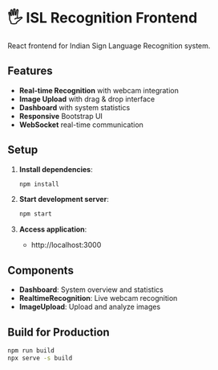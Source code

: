 # 🖐️ ISL Recognition Frontend

React frontend for Indian Sign Language Recognition system.

## Features

- **Real-time Recognition** with webcam integration
- **Image Upload** with drag & drop interface
- **Dashboard** with system statistics
- **Responsive** Bootstrap UI
- **WebSocket** real-time communication

## Setup

1. **Install dependencies**:
   ```bash
   npm install
   ```

2. **Start development server**:
   ```bash
   npm start
   ```

3. **Access application**:
   - http://localhost:3000

## Components

- **Dashboard**: System overview and statistics
- **RealtimeRecognition**: Live webcam recognition
- **ImageUpload**: Upload and analyze images

## Build for Production

```bash
npm run build
npx serve -s build
```